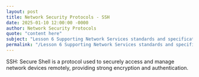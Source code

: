 ```yaml
---
layout: post
title: Network Security Protocols - SSH
date: 2025-01-10 12:00:00 -0000
author: Network Security Protocols
quote: "content here"
subject: "Lesson 6 Supporting Network Services standards and specifications"
permalink: "/Lesson 6 Supporting Network Services standards and specifications/Network Security Protocols/Network Security Protocols - SSH"
---
```


SSH: Secure Shell is a protocol used to securely access and manage network devices remotely, providing strong encryption and authentication.
